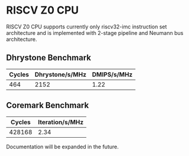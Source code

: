# RISCV Z0 CPU #

RISCV Z0 CPU supports currently only riscv32-imc instruction set architecture and is implemented with 2-stage pipeline and Neumann bus architecture.

## Dhrystone Benchmark ##
| Cycles | Dhrystone/s/MHz | DMIPS/s/MHz |
| ------ | --------------- | ----------- |
|    464 |            2152 |        1.22 |

## Coremark Benchmark ##
| Cycles | Iteration/s/MHz |
| ------ | --------------- |
| 428168 |            2.34 |

Documentation will be expanded in the future.
